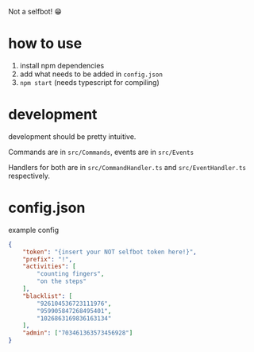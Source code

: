 Not a selfbot! 😁

# how to use

1. install npm dependencies
1. add what needs to be added in `config.json` 
1. `npm start` (needs typescript for compiling)

# development

development should be pretty intuitive.

Commands are in `src/Commands`, events are in `src/Events`

Handlers for both are in `src/CommandHandler.ts` and `src/EventHandler.ts` respectively.

# config.json
example config

```json
{
    "token": "{insert your NOT selfbot token here!}",
    "prefix": "!",
    "activities": [
        "counting fingers",
        "on the steps"
    ],
    "blacklist": [
        "926104536723111976",
        "959905847268495401",
        "1026863169836163134"
    ],
    "admin": ["703461363573456928"]
}
```